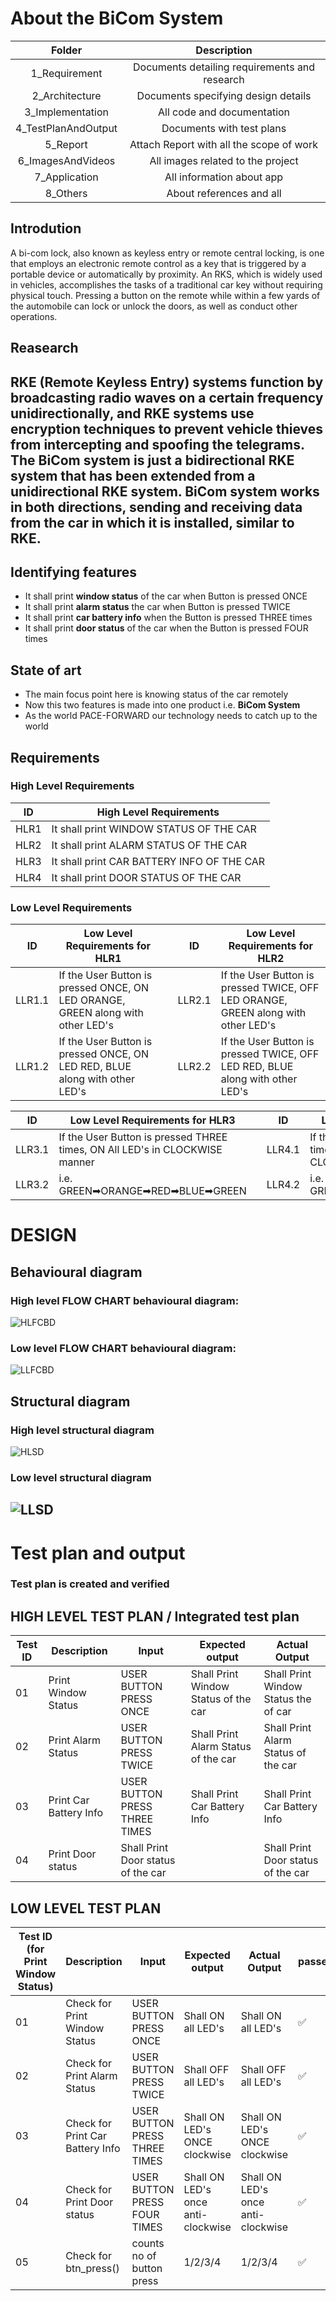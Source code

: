 #  About the BiCom System
|Folder|Description|
|:-:|:--:|
|1_Requirement|Documents detailing requirements and research|
|2_Architecture|Documents specifying design details|
|3_Implementation|All code and documentation|
|4_TestPlanAndOutput|Documents with test plans|
|5_Report|Attach Report with all the scope of work|
|6_ImagesAndVideos|All images related to the project|
|7_Application|All information about app|
|8_Others|About references and all|
## Introdution
A bi-com lock, also known as keyless entry or remote central locking, is one that employs an electronic remote control as a key that is triggered by a portable device or automatically by proximity. An RKS, which is widely used in vehicles, accomplishes the tasks of a traditional car key without requiring physical touch. Pressing a button on the remote while within a few yards of the automobile can lock or unlock the doors, as well as conduct other operations.
## Reasearch
RKE (Remote Keyless Entry) systems function by broadcasting radio waves on a certain frequency unidirectionally, and RKE systems use encryption techniques to prevent vehicle thieves from intercepting and spoofing the telegrams.
The BiCom system is just a bidirectional RKE system that has been extended from a unidirectional RKE system.
BiCom system works in both directions, sending and receiving data from the car in which it is installed, similar to RKE.
---
## Identifying features
 * It shall print __window status__ of the car when Button is pressed ONCE
 * It shall print __alarm status__ the car when Button is pressed TWICE
 * It shall print __car battery info__ when the Button is pressed THREE times
 * It shall print __door status__ of the car when the Button is pressed FOUR times

## State of art
 * The main focus point here is knowing status of the car remotely
 * Now this two features is made into one product i.e. __BiCom System__
 * As the world PACE-FORWARD our technology needs to catch up to the world  

## Requirements

### High Level Requirements

| ID | High Level Requirements |
| -------- | -------------- |
| HLR1 | It shall print WINDOW STATUS OF THE CAR |
| HLR2 | It shall print ALARM STATUS OF THE CAR |
| HLR3 | It shall print CAR BATTERY INFO OF THE CAR |
| HLR4 | It shall print DOOR STATUS OF THE CAR |


### Low Level Requirements

| ID | Low Level Requirements for HLR1|       |ID | Low Level Requirements for HLR2|
| ----- | ----- | ---- |----- | ----- |
| LLR1.1 | If the User Button is pressed ONCE, ON LED ORANGE, GREEN along with other LED's |     |LLR2.1 | If the User Button is pressed TWICE, OFF LED ORANGE, GREEN along with other LED's  |
| LLR1.2 | If the User Button is pressed ONCE, ON LED RED, BLUE along with other LED's|     |LLR2.2 | If the User Button is pressed TWICE, OFF LED RED, BLUE along with other LED's |



| ID | Low Level Requirements for HLR3|  |ID | Low Level Requirements for HLR4|
| -------- | -------------- | ---- | -------- | -------------- |
| LLR3.1 |  If the User Button is pressed THREE times, ON All LED's in CLOCKWISE manner  |  | LLR4.1 | If the User Button is pressed FOUR times, ON All LED's in ANTI-CLOCKWISE manner |
| LLR3.2 | i.e. GREEN➡ORANGE➡RED➡BLUE➡GREEN |  | LLR4.2 | i.e. GREEN➡BLUE➡RED➡ORANGE➡GREEN |
# DESIGN
## Behavioural diagram
### High level FLOW CHART behavioural diagram:
![HLFCBD](https://raw.githubusercontent.com/Vartik-Vats/Module3_Group-43/main/2_BiCom-System/5_ImagesAndVideos/hlflowchart.png)
### Low level FLOW CHART behavioural diagram:
![LLFCBD](https://raw.githubusercontent.com/Vartik-Vats/Module3_Group-43/main/2_BiCom-System/5_ImagesAndVideos/llflowchart.png)
## Structural diagram
### High level structural diagram
![HLSD](https://raw.githubusercontent.com/Vartik-Vats/Module3_Group-43/main/2_BiCom-System/5_ImagesAndVideos/hlstructural.png)
### Low level structural diagram
![LLSD](https://raw.githubusercontent.com/Vartik-Vats/Module3_Group-43/main/2_BiCom-System/5_ImagesAndVideos/llstructural.png)
---
# Test plan and output

### Test plan is created and verified

## HIGH LEVEL TEST PLAN / Integrated test plan

| Test ID | Description | Input | Expected output | Actual Output | 
| --- | --- | --- | --- | --- | 
| 01 | Print Window Status | USER BUTTON PRESS ONCE  | Shall Print Window Status of the car | Shall Print Window Status the of car  | 
| 02 | Print Alarm Status | USER BUTTON PRESS TWICE | Shall Print Alarm Status of the car |  Shall Print Alarm Status of the car | 
| 03 | Print Car Battery Info | USER BUTTON PRESS THREE TIMES | Shall Print Car Battery Info | Shall Print Car Battery Info |
| 04 | Print Door status | Shall Print Door status of the car |  | Shall Print Door status of the car  |

## LOW LEVEL TEST PLAN

| Test ID (for Print Window Status)| Description | Input | Expected output | Actual Output | passed/not |
| --- | --- | --- | --- | --- | --- |
| 01 | Check for Print Window Status | USER BUTTON PRESS ONCE  | Shall ON all LED's  | Shall ON all LED's  | ✅ |
| 02 | Check for Print Alarm Status | USER BUTTON PRESS TWICE  | Shall OFF all LED's  | Shall OFF all LED's  | ✅ |
| 03 | Check for Print Car Battery Info | USER BUTTON PRESS THREE TIMES | Shall ON LED's ONCE clockwise  |  Shall ON LED's ONCE clockwise  | ✅ |
| 04 | Check for Print Door status | USER BUTTON PRESS FOUR TIMES | Shall ON LED's once anti-clockwise  |  Shall ON LED's once anti-clockwise  | ✅ |
| 05 | Check for btn_press() | counts no of button press  | 1/2/3/4 | 1/2/3/4 | ✅ |

